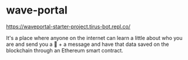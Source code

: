 # wave-portal

https://waveportal-starter-project.tirus-bot.repl.co/

It's a place where anyone on the internet can learn a little about who you are and send you a 👋 + a message and have that data saved on the blockchain through an Ethereum smart contract.
